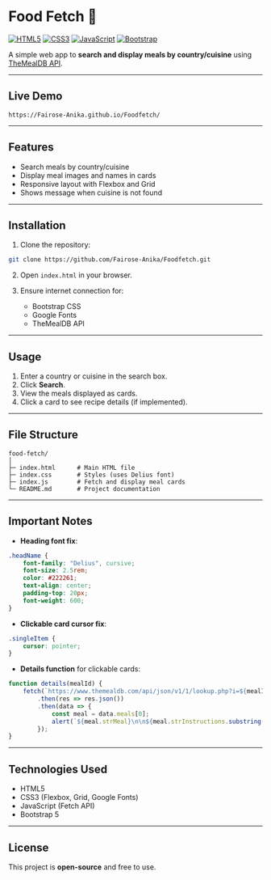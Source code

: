 # Food Fetch 🍲

[![HTML5](https://img.shields.io/badge/HTML5-E34F26?logo=html5\&logoColor=white)](https://developer.mozilla.org/en-US/docs/Web/HTML)
[![CSS3](https://img.shields.io/badge/CSS3-1572B6?logo=css3\&logoColor=white)](https://developer.mozilla.org/en-US/docs/Web/CSS)
[![JavaScript](https://img.shields.io/badge/JavaScript-F7DF1E?logo=javascript\&logoColor=black)](https://developer.mozilla.org/en-US/docs/Web/JavaScript)
[![Bootstrap](https://img.shields.io/badge/Bootstrap-7952B3?logo=bootstrap\&logoColor=white)](https://getbootstrap.com/)

A simple web app to **search and display meals by country/cuisine** using [TheMealDB API](https://www.themealdb.com/api.php).

---

## Live Demo

`https://Fairose-Anika.github.io/Foodfetch/`

---

## Features

* Search meals by country/cuisine
* Display meal images and names in cards
* Responsive layout with Flexbox and Grid
* Shows message when cuisine is not found

---

## Installation

1. Clone the repository:

```bash
git clone https://github.com/Fairose-Anika/Foodfetch.git
```

2. Open `index.html` in your browser.

3. Ensure internet connection for:

   * Bootstrap CSS
   * Google Fonts
   * TheMealDB API

---

## Usage

1. Enter a country or cuisine in the search box.
2. Click **Search**.
3. View the meals displayed as cards.
4. Click a card to see recipe details (if implemented).

---

## File Structure

```
food-fetch/
│
├─ index.html      # Main HTML file
├─ index.css       # Styles (uses Delius font)
├─ index.js        # Fetch and display meal cards
└─ README.md       # Project documentation
```

---

## Important Notes

* **Heading font fix**:

```css
.headName {
    font-family: "Delius", cursive;
    font-size: 2.5rem;
    color: #222261;
    text-align: center;
    padding-top: 20px;
    font-weight: 600;
}
```

* **Clickable card cursor fix**:

```css
.singleItem {
    cursor: pointer;
}
```

* **Details function** for clickable cards:

```js
function details(mealId) {
    fetch(`https://www.themealdb.com/api/json/v1/1/lookup.php?i=${mealId}`)
        .then(res => res.json())
        .then(data => {
            const meal = data.meals[0];
            alert(`${meal.strMeal}\n\n${meal.strInstructions.substring(0, 200)}...`);
        });
}
```

---

## Technologies Used

* HTML5
* CSS3 (Flexbox, Grid, Google Fonts)
* JavaScript (Fetch API)
* Bootstrap 5

---

## License

This project is **open-source** and free to use.
